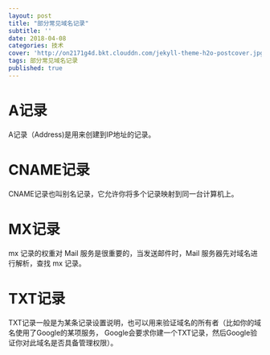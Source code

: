 ```yaml
---
layout: post
title: "部分常见域名记录"
subtitle: ''
date: 2018-04-08
categories: 技术
cover: 'http://on2171g4d.bkt.clouddn.com/jekyll-theme-h2o-postcover.jpg'
tags: 部分常见域名记录
published: true
---
```



# A记录
A记录（Address)是用来创建到IP地址的记录。

# CNAME记录
CNAME记录也叫别名记录，它允许你将多个记录映射到同一台计算机上。

# MX记录
mx 记录的权重对 Mail 服务是很重要的，当发送邮件时，Mail 服务器先对域名进行解析，查找 mx 记录。

# TXT记录
TXT记录一般是为某条记录设置说明，也可以用来验证域名的所有者（比如你的域名使用了Google的某项服务，
Google会要求你建一个TXT记录，然后Google验证你对此域名是否具备管理权限）。
